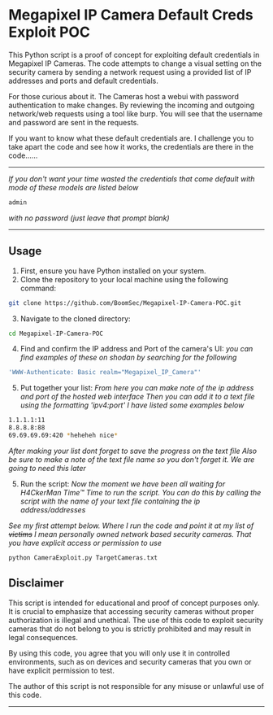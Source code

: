 # Megapixel IP Camera Default Creds Exploit POC

This Python script is a proof of concept for exploiting default credentials in Megapixel IP Cameras. 
The code attempts to change a visual setting on the security camera by sending a network request using a provided list of IP addresses and ports and default credentials.

For those curious about it. The Cameras host a webui with password authentication to make changes.
By reviewing the incoming and outgoing network/web requests using a tool like burp. You will see that the username and password are sent in the requests.

If you want to know what these default credentials are. I challenge you to take apart the code and see how it works, the credentials are there in the code......

---

_If you don't want your time wasted the credentials that come default with mode of these models are listed below_

```bash
admin
```

_with no password (just leave that prompt blank)_

---

## Usage

1. First, ensure you have Python installed on your system.
2. Clone the repository to your local machine using the following command:

```bash
git clone https://github.com/BoomSec/Megapixel-IP-Camera-POC.git
```

3. Navigate to the cloned directory:

```bash
cd Megapixel-IP-Camera-POC
```

4. Find and confirm the IP address and Port of the camera's UI:
_you can find examples of these on shodan by searching for the following_
```bash
'WWW-Authenticate: Basic realm="Megapixel_IP_Camera"'
```

5. Put together your list:
_From here you can make note of the ip address and port of the hosted web interface_
_Then you can add it to a text file using the formatting 'ipv4:port' I have listed some examples below_

```bash
1.1.1.1:11
8.8.8.8:88
69.69.69.69:420 *heheheh nice*
```
_After making your list dont forget to save the progress on the text file_
_Also be sure to make a note of the text file name so you don't forget it. We are going to need this later_


5. Run the script:
_Now the moment we have been all waiting for H4CkerMan Time™_
_Time to run the script. You can do this by calling the script with the name of your text file containing the ip address/addresses_

_See my first attempt below. Where I run the code and point it at my list of <del>victims</del> I mean personally owned network based security cameras. That you have explicit access or permission to use_

```bash
python CameraExploit.py TargetCameras.txt
```

## Disclaimer

This script is intended for educational and proof of concept purposes only. It is crucial to emphasize that accessing security cameras without proper authorization is illegal and unethical. The use of this code to exploit security cameras that do not belong to you is strictly prohibited and may result in legal consequences.

By using this code, you agree that you will only use it in controlled environments, such as on devices and security cameras that you own or have explicit permission to test.

The author of this script is not responsible for any misuse or unlawful use of this code.

---
